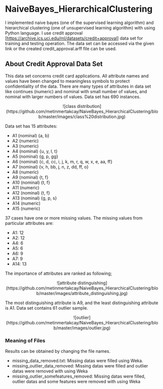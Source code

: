 # NaiveBayes_HierarchicalClustering
I implemented naive bayes (one of the supervised learning algorithm) and hierarchical clustering (one of unsupervised learning algorithm) with using Python language. I use credit approval [https://archive.ics.uci.edu/ml/datasets/credit+approval] data set for training and testing operation. The data set can be accessed via the given link or the created credit_approval.arff file can be used.

## About Credit Approval Data Set
This data set concerns credit card applications.  All attribute names and values have been changed to meaningless symbols to protect confidentiality of the data. There are many types of attributes in data set like continues (numeric) and nominal with small number of values, and nominal with larger numbers of values. Data set has 690 instances.

<div style="text-align:center" markdown="1">
  ![class distribution](https://github.com/metinmertakcay/NaiveBayes_HierarchicalClustering/blob/master/images/class%20distribution.jpg)
</div>

Data set has 15 attributes:
* A1 (nominal) {a, b}
* A2 (numeric)
* A3 (numeric)
* A4 (nominal) {u, y, l, t}
* A5 (nominal) {g, p, gg}
* A6 (nominal) {c, d, cc, i, j, k, m, r, q, w, x, e, aa, ff}
* A7 (nominal) {v, h, bb, j, n, z, dd, ff, o}
* A8 (numeric)
* A9 (nominal) {t, f}
* A10 (nominal) {t, f}
* A11 (numeric)
* A12 (nominal) {t, f}
* A13 (nominal) {g, p, s}
* A14 (numeric)
* A15 (numeric)

37 cases have one or more missing values. The missing values from particular attributes are:
* A1: 12
* A2: 12
* A4: 6
* A5: 6
* A6: 9
* A7: 9
* A14: 13

The importance of attributes are ranked as following;

<div style="text-align:center" markdown="1">
  ![attribute distinguishing]   (https://github.com/metinmertakcay/NaiveBayes_HierarchicalClustering/blob/master/images/attribute_distinguishing.jpg)
</div>

The most distinguishing attribute is A9, and the least distinguishing attribute is A1. Data set contains 61 outlier sample.

<div style="text-align:center" markdown="1">
  ![outlier](https://github.com/metinmertakcay/NaiveBayes_HierarchicalClustering/blob/master/images/outlier.jpg)
</div>

### Meaning of Files
Results can be obtained by changing the file names.
* missing_data_removed.txt: Missing datas were filled using Weka.
* missing_outlier_data_removed: Missing datas were filled and outlier datas were removed with using Weka
* missing_outlier_somefeatures_removed: Missing datas were filled, outlier datas and some features were removed with using Weka
